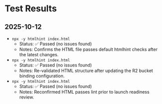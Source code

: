 # Test Results

## 2025-10-12
- `npx -y htmlhint index.html`
  - Status: ✅ Passed (no issues found)
  - Notes: Confirms the HTML file passes default htmlhint checks after the latest changes.
- `npx -y htmlhint index.html`
  - Status: ✅ Passed (no issues found)
  - Notes: Re-validated HTML structure after updating the R2 bucket binding configuration.
- `npx -y htmlhint index.html`
  - Status: ✅ Passed (no issues found)
  - Notes: Reconfirmed HTML passes lint prior to launch readiness review.
